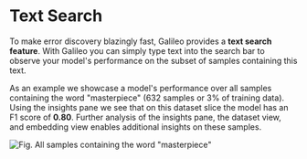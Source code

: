 # Text Search

To make error discovery blazingly fast, Galileo provides a **text search feature**. With Galileo you can simply type text into the search bar to observe your model's performance on the subset of samples containing this text.&#x20;

As an example we showcase a model's performance over all samples containing the word "masterpiece" (632 samples or 3% of training data). Using the insights pane we see that on this dataset slice the model has an F1 score of **0.80**. Further analysis of the insights pane, the dataset view, and embedding view enables additional insights on these samples. &#x20;

![Fig. All samples containing the word "masterpiece"](<../../.gitbook/assets/Screen Shot 2021-12-14 at 7.33.15 AM.png>)
